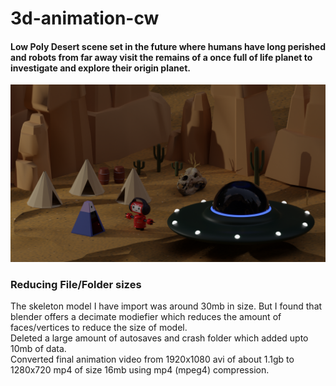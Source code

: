 # 3d-animation-cw  

#### Low Poly Desert scene set in the future where humans have long perished and robots from far away visit the remains of a once full of life planet to investigate and explore their origin planet.  


![Rendered Image](./Render/love-death-robots-intro-scene-night.png)


### Reducing File/Folder sizes

The skeleton model I have import was around 30mb in size. But I found that blender offers a decimate modiefier which reduces the amount of faces/vertices to reduce the size of model.  
Deleted a large amount of autosaves and crash folder which added upto 10mb of data.  
Converted final animation video from 1920x1080 avi of about 1.1gb to 1280x720 mp4 of size 16mb using mp4 (mpeg4) compression.  